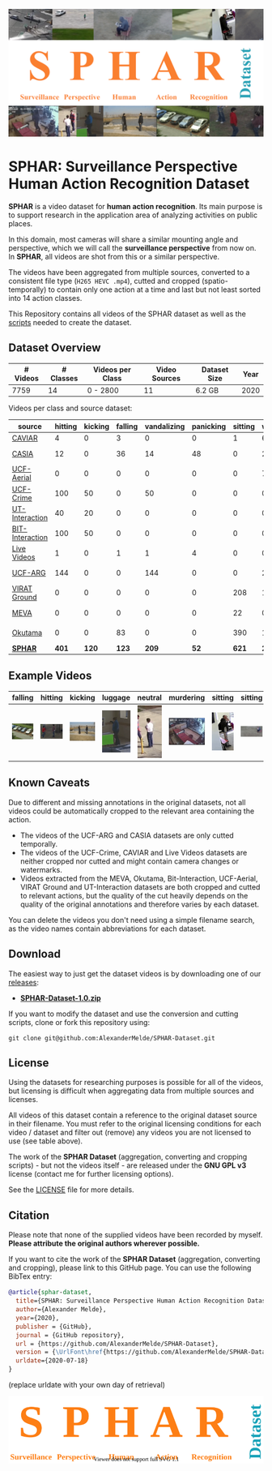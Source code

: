 ![SPHAR Surveillance Perspective Human Action Recognition Banner](docs/SPHAR-banner.png)


# **SPHAR**: **S**urveillance **P**erspective **H**uman **A**ction **R**ecognition Dataset


**SPHAR** is a video dataset for **human action recognition**. Its main purpose is to support research in the application area of analyzing activities on public places.

In this domain, most cameras will share a similar mounting angle and perspective, which we will call the **surveillance perspective** from now on. In **SPHAR**, all videos are shot from this or a similar perspective.

The videos have been aggregated from multiple sources, converted to a consistent file type (`H265 HEVC .mp4`), cutted and cropped (spatio-temporally) to contain only one action at a time and last but not least sorted into 14 action classes.

This Repository contains all videos of the SPHAR dataset as well as the [scripts](scripts) needed to create the dataset.

## Dataset Overview

| # Videos |# Classes | Videos per Class | Video Sources | Dataset Size | Year |
|----------|----------|------------------|---------------|--------------|------|
|     7759 |       14 |         0 - 2800 |            11 |       6.2 GB | 2020 |

Videos per class and source dataset:

|source|hitting|kicking|falling|vandalizing|panicking|sitting|walking|running|neutral|luggage|stealing|murdering|carcrash|igniting|license|
|-|-|-|-|-|-|-|-|-|-|-|-|-|-|-|-|
|[CAVIAR](http://groups.inf.ed.ac.uk/vision/CAVIAR/CAVIARDATA1/)|4|0|3|0|0|1|61|0|5|5|0|0|0|0|public|
|[CASIA](http://www.cbsr.ia.ac.cn/english/Action%20Databases%20EN.asp)|12|0|36|14|48|0|204|96|0|0|11|0|0|0|author's permission|
|[UCF-Aerial](https://www.crcv.ucf.edu/research/data-sets/ucf-aerial-action/)|0|0|0|0|0|0|71|8|64|0|0|0|0|0|research-only|
|[UCF-Crime](https://www.crcv.ucf.edu/projects/real-world/)|100|50|0|50|0|0|0|0|0|0|400|50|150|100|research-only|
|[UT-Interaction](https://cvrc.ece.utexas.edu/SDHA2010/Human_Interaction.html)|40|20|0|0|0|0|0|0|60|0|0|0|0|0|MIT|
|[BIT-Interaction](https://sites.google.com/site/alexkongy/software)|100|50|0|0|0|0|0|0|250|0|0|0|0|0|non-commercial|
|[Live Videos](https://cvrleyva.wordpress.com/2017/04/08/lv-dataset/)|1|0|1|1|4|0|0|0|1|0|7|2|7|1|CC-BY-NC|
|[UCF-ARG](https://www.crcv.ucf.edu/research/data-sets/ucf-arg/)|144|0|0|144|0|0|288|288|432|0|0|0|0|0|research-only|
|[VIRAT Ground](https://viratdata.org/)|0|0|0|0|0|208|1111|22|214|0|0|0|0|0|research & commercial|
|[MEVA](https://mevadata.org/)|0|0|0|0|0|22|0|0|0|3|1|0|0|0|CC-BY-4.0|
|[Okutama](http://okutama-action.org/)|0|0|83|0|0|390|1064|102|1170|0|0|0|0|0|CC-BY-NC-3.0|
|[**SPHAR**](https://github.com/AlexanderMelde/SPHAR-Dataset)|**401**|**120**|**123**|**209**|**52**|**621**|**2800**|**516**|**2166**|**8**|**418**|**52**|**157**|**101**|**multiple**|


## Example Videos
| falling | hitting | kicking | luggage | neutral | murdering | sitting | sitting | running |
|---------|---------|---------|---------|---------|-----------|---------|---------|---------|
| ![example video of falling class](docs/falling.gif) | ![example video of hitting class](docs/hitting.gif) | ![example video of kicking class](docs/kicking.gif) | ![example video of luggage class](docs/luggage.gif) | ![example video of neutral class](docs/neutral.gif) | ![example video of murdering class](docs/murdering.gif) | ![example video of sitting class](docs/sitting.gif) | ![second example video of sitting class](docs/sitting2.gif) |![example video of running class](docs/running.gif) | 

## Known Caveats
Due to different and missing annotations in the original datasets, not all videos could be automatically cropped to the relevant area containing the action.

- The videos of the UCF-ARG and CASIA datasets are only cutted temporally. 
- The videos of the UCF-Crime, CAVIAR and Live Videos datasets are neither cropped nor cutted and might contain camera changes or watermarks. 
- Videos extracted from the MEVA, Okutama, Bit-Interaction, UCF-Aerial, VIRAT Ground and UT-Interaction datasets are both cropped and cutted to relevant actions, but the quality of the cut heavily depends on the quality of the original annotations and therefore varies by each dataset.

You can delete the videos you don't need using a simple filename search, as the video names contain abbreviations for each dataset.

## Download
The easiest way to just get the dataset videos is by downloading one of our [releases](https://github.com/AlexanderMelde/SPHAR-Dataset/releases):

- [**SPHAR-Dataset-1.0.zip**](https://github.com/AlexanderMelde/SPHAR-Dataset/archive/1.0.zip)

If you want to modify the dataset and use the conversion and cutting scripts, clone or fork this repository using:

```
git clone git@github.com:AlexanderMelde/SPHAR-Dataset.git
```

## License
Using the datasets for researching purposes is possible for all of the videos, but licensing is difficult when aggregating data from multiple sources and licenses.

All videos of this dataset contain a reference to the original dataset source in their filename. You must refer to the original licensing conditions for each video / dataset and filter out (remove) any videos you are not licensed to use (see table above).

The work of the **SPHAR Dataset** (aggregation, converting and cropping scripts) - but not the videos itself - are released under the **GNU GPL v3** license (contact me for further licensing options).

See the [LICENSE](LICENSE) file for more details.

## Citation
Please note that none of the supplied videos have been recorded by myself.
**Please attribute the original authors wherever possible.**

If you want to cite the work of the **SPHAR Dataset** (aggregation, converting and cropping), please link to this GitHub page. You can use the following BibTex entry:

```bib
@article{sphar-dataset,
  title={SPHAR: Surveillance Perspective Human Action Recognition Dataset},
  author={Alexander Melde},
  year={2020},
  publisher = {GitHub},
  journal = {GitHub repository},
  url = {https://github.com/AlexanderMelde/SPHAR-Dataset},
  version = {\UrlFont\href{https://github.com/AlexanderMelde/SPHAR-Dataset/commit/40c1b9e}{40c1b9e}},
  urldate={2020-07-18}
}
```
(replace urldate with your own day of retrieval)

[![SPHAR Surveillance Perspective Human Action Recognition Logo](docs/SPHAR.svg)](https://alexandermelde.github.io/SPHAR-Dataset/)</small>
